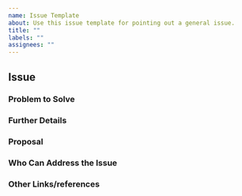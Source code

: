 ```yaml
---
name: Issue Template
about: Use this issue template for pointing out a general issue.
title: ""
labels: ""
assignees: ""
---
```


## Issue

<!--
Briefly describe the issue.
-->

### Problem to Solve

<!-- Include the following detail as necessary:
* What product or feature(s) affected?
* Any other ideas or requests?
-->

### Further Details

<!--
* Any concepts, procedures, reference info *
* Include use cases, benefits, and/or goals for this work.
-->

### Proposal

<!-- Further specifics for how can we solve the problem. -->

### Who Can Address the Issue

<!-- What if any special expertise is required to resolve this issue? -->

### Other Links/references

<!-- E.g. related Github issues/MRs -->
